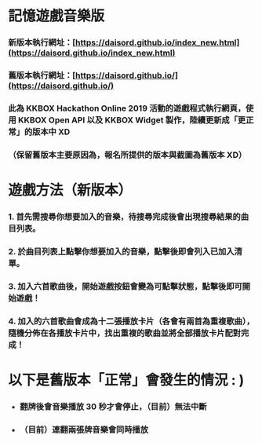 # 記憶遊戲音樂版
### 新版本執行網址：[https://daisord.github.io/index_new.html](https://daisord.github.io/index_new.html)
### 舊版本執行網址：[https://daisord.github.io/](https://daisord.github.io/)
### 此為 KKBOX Hackathon Online 2019 活動的遊戲程式執行網頁，使用 KKBOX Open API 以及 KKBOX Widget 製作，陸續更新成「更正常」的版本中 XD ###
### （保留舊版本主要原因為，報名所提供的版本與截圖為舊版本 XD） ###
# 遊戲方法（新版本）
### 1. 首先需搜尋你想要加入的音樂，待搜尋完成後會出現搜尋結果的曲目列表。
### 2. 於曲目列表上點擊你想要加入的音樂，點擊後即會列入已加入清單。
### 3. 加入六首歌曲後，開始遊戲按鈕會變為可點擊狀態，點擊後即可開始遊戲！
### 4. 加入的六首歌曲會成為十二張播放卡片（各會有兩首為重複歌曲），隨機分佈在各播放卡片中，找出重複的歌曲並將全部播放卡片配對完成！
# 以下是舊版本「正常」會發生的情況 : )
* ### 翻牌後會音樂播放 30 秒才會停止，（目前）無法中斷
* ### （目前）連翻兩張牌音樂會同時播放